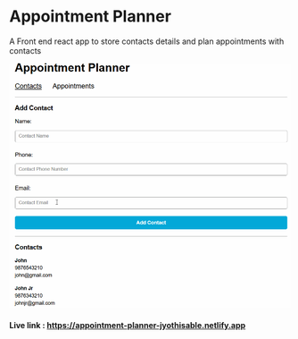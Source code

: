 # Appointment Planner
A Front end react app to store contacts details and plan appointments with contacts

![Appointment-planner.gif](/assets/Appointment-planner.gif.gif)
#### Live link : https://appointment-planner-jyothisable.netlify.app
